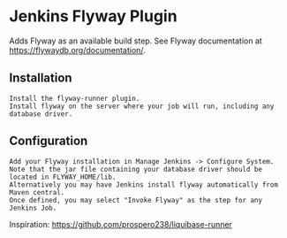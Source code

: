 Jenkins Flyway Plugin
=====================
Adds Flyway as an available build step. See Flyway documentation at https://flywaydb.org/documentation/.

Installation
---
    Install the flyway-runner plugin.
    Install flyway on the server where your job will run, including any database driver.

Configuration
---
    Add your Flyway installation in Manage Jenkins -> Configure System.   
    Note that the jar file containing your database driver should be located in FLYWAY_HOME/lib.
    Alternatively you may have Jenkins install flyway automatically from Maven central.
    Once defined, you may select "Invoke Flyway" as the step for any Jenkins Job.

Inspiration: https://github.com/prospero238/liquibase-runner
